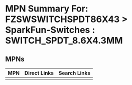 



# MPN Summary For: FZSWSWITCHSPDT86X43 > SparkFun-Switches : SWITCH_SPDT_8.6X4.3MM

## MPNs
  

|MPN|Direct Links|Search Links|
| :--- | :--- | :--- |
||||
